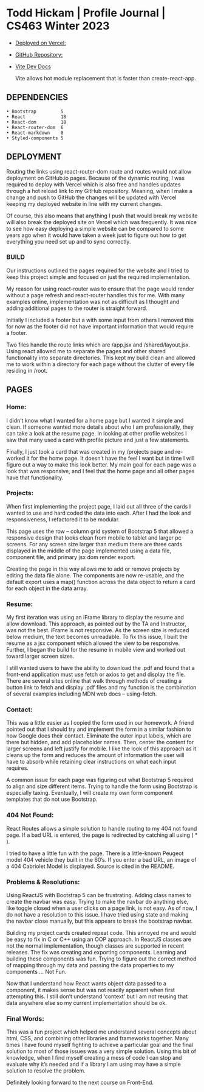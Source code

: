 # Todd Hickam | Profile Journal | CS463 Winter 2023

- [Deployed on Vercel:](https://profile-hickamt.vercel.app)

- [GitHub Repository:](https://github.com/hickamt/profile)

- [Vite Dev Docs](https://vitejs.dev/guide/)

  Vite allows hot module replacement that is faster than create-react-app.

## DEPENDENCIES

```
• Bootstrap         5
• React             18
• React-dom         18
• React-router-dom  6
• React-markdown    8
• Styled-components 5
```

## DEPLOYMENT

Routing the links using react-router-dom route and routes would not allow deployment on GitHub.io pages. Because of the dynamic routing, I was required to deploy with Vercel which is also free and handles updates through a hot reload link to my GitHub repository. Meaning, when I make a change and push to GitHub the changes will be updated with Vercel keeping my deployed website in line with my current changes.

Of course, this also means that anything I push that would break my website will also break the deployed site on Vercel which was frequently. It was nice to see how easy deploying a simple website can be compared to some years ago when it would have taken a week just to figure out how to get everything you need set up and to sync correctly.

### BUILD

Our instructions outlined the pages required for the website and I tried to keep this project simple and focused on just the required implementation.

My reason for using react-router was to ensure that the page would render without a page refresh and react-router handles this for me. With many examples online, implementation was not as difficult as I thought and adding additional pages to the router is straight forward.

Initially I included a footer but a with some input from others I removed this for now as the footer did not have important information that would require a footer.

Two files handle the route links which are /app.jsx and /shared/layout.jsx. Using react allowed me to separate the pages and other shared functionality into separate directories. This kept my build clean and allowed me to work within a directory for each page without the clutter of every file residing in /root.

## PAGES

### Home:

I didn’t know what I wanted for a home page but I wanted it simple and clean. If someone wanted more details about who I am professionally, they can take a look at the resume page. In looking at other profile websites I saw that many used a card with profile picture and just a few statements.

Finally, I just took a card that was created in my /projects page and re-worked it for the home page. It doesn’t have the feel I want but in time I will figure out a way to make this look better. My main goal for each page was a look that was responsive, and I feel that the home page and all other pages have that functionality.

### Projects:

When first implementing the project page, I laid out all three of the cards I wanted to use and hard coded the data into each. After I had the look and responsiveness, I refactored it to be modular.

This page uses the row – column grid system of Bootstrap 5 that allowed a responsive design that looks clean from mobile to tablet and larger pc screens. For any screen size larger than medium there are three cards displayed in the middle of the page implemented using a data file, component file, and primary jsx dom render export.

Creating the page in this way allows me to add or remove projects by editing the data file alone. The components are now re-usable, and the default export uses a map() function across the data object to return a card for each object in the data array.

### Resume:

My first iteration was using an iFrame library to display the resume and allow download. This approach, as pointed out by the TA and Instructor, was not the best. iFrame is not responsive. As the screen size is reduced below medium, the text becomes unreadable. To fix this issue, I built the resume as a jsx component which allowed the view to be responsive. Further, I began the build for the resume in mobile view and worked out toward larger screen sizes.

I still wanted users to have the ability to download the .pdf and found that a front-end application must use fetch or axios to get and display the file. There are several sites online that walk through methods of creating a button link to fetch and display .pdf files and my function is the combination of several examples including MDN web docs – using-fetch.

### Contact:

This was a little easier as I copied the form used in our homework. A friend pointed out that I should try and implement the form in a similar fashion to how Google does their contact. Eliminate the outer input labels, which are there but hidden, and add placeholder names. Then, center the content for larger screens and left justify for mobile. I like the look of this approach as it cleans up the form and reduces the amount of information the user will have to absorb while retaining clear instructions on what each input requires.

A common issue for each page was figuring out what Bootstrap 5 required to align and size different items. Trying to handle the form using Bootstrap is especially taxing. Eventually, I will create my own form component templates that do not use Bootstrap.

### 404 Not Found:

React Routes allows a simple solution to handle routing to my 404 not found page. If a bad URL is entered, the page is redirected by catching all using ( \* ).

I tried to have a little fun with the page. There is a little-known Peugeot model 404 vehicle they built in the 60’s. If you enter a bad URL, an image of a 404 Cabriolet Model is displayed. Source is cited in the README.

### Problems & Resolutions:

Using ReactJS with Bootstrap 5 can be frustrating. Adding class names to create the navbar was easy. Trying to make the navbar do anything else, like toggle closed when a user clicks on a page link, is not easy. As of now, I do not have a resolution to this issue. I have tried using state and making the navbar close manually, but this appears to break the bootstrap navbar.

Building my project cards created repeat code. This annoyed me and would be easy to fix in C or C++ using an OOP approach. In ReactJS classes are not the normal implementation, though classes are supported in recent releases. The fix was creating and exporting components. Learning and building these components was fun. Trying to figure out the correct method of mapping through my data and passing the data properties to my components ... Not Fun.

Now that I understand how React wants object data passed to a component, it makes sense but was not readily apparent when first attempting this. I still don’t understand ‘context’ but I am not reusing that data anywhere else so my current implementation should be ok.

### Final Words:

This was a fun project which helped me understand several concepts about html, CSS, and combining other libraries and frameworks together. Many times I have found myself fighting to achieve a particular goal and the final solution to most of those issues was a very simple solution. Using this bit of knowledge, when I find myself creating a mess of code I can stop and evaluate why it’s needed and if a library I am using may have a simple solution to resolve the problem.

Definitely looking forward to the next course on Front-End.
